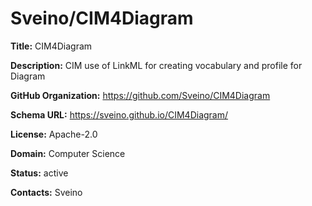 # Sveino/CIM4Diagram

**Title:** CIM4Diagram

**Description:** CIM use of LinkML for creating vocabulary and profile for Diagram

**GitHub Organization:** https://github.com/Sveino/CIM4Diagram

**Schema URL:** https://sveino.github.io/CIM4Diagram/

**License:** Apache-2.0

**Domain:** Computer Science

**Status:** active



**Contacts:** Sveino